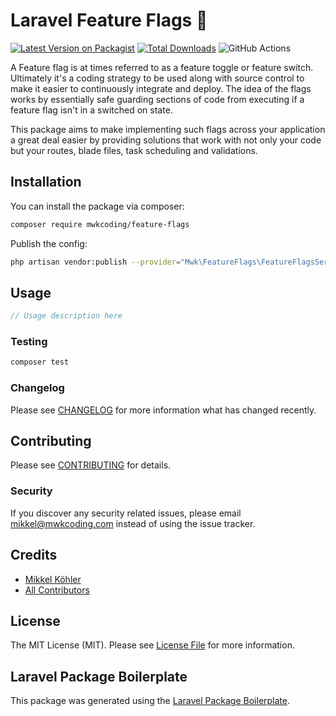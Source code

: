 # Laravel Feature Flags &#128640;

[![Latest Version on Packagist](https://img.shields.io/packagist/v/mwkcoding/feature-flags.svg?style=flat-square)](https://packagist.org/packages/mwkcoding/feature-flags)
[![Total Downloads](https://img.shields.io/packagist/dt/mwkcoding/feature-flags.svg?style=flat-square)](https://packagist.org/packages/mwkcoding/feature-flags)
![GitHub Actions](https://github.com/mwkcoding/feature-flags/actions/workflows/main.yml/badge.svg)

A Feature flag is at times referred to as a feature toggle or feature switch. Ultimately it's a coding strategy to be used along with source control to make it easier to continuously integrate and deploy. The idea of the flags works by essentially safe guarding sections of code from executing if a feature flag isn't in a switched on state.

This package aims to make implementing such flags across your application a great deal easier by providing solutions that work with not only your code but your routes, blade files, task scheduling and validations.



## Installation

You can install the package via composer:

```bash
composer require mwkcoding/feature-flags
```

Publish the config:

```bash
php artisan vendor:publish --provider="Mwk\FeatureFlags\FeatureFlagsServiceProvider" --tag="config"
```

## Usage

```php
// Usage description here
```

### Testing

```bash
composer test
```

### Changelog

Please see [CHANGELOG](CHANGELOG.md) for more information what has changed recently.

## Contributing

Please see [CONTRIBUTING](CONTRIBUTING.md) for details.

### Security

If you discover any security related issues, please email mikkel@mwkcoding.com instead of using the issue tracker.

## Credits

-   [Mikkel Köhler](https://github.com/mwkcoding)
-   [All Contributors](../../contributors)

## License

The MIT License (MIT). Please see [License File](LICENSE.md) for more information.

## Laravel Package Boilerplate

This package was generated using the [Laravel Package Boilerplate](https://laravelpackageboilerplate.com).
